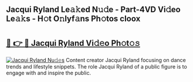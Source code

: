 ## Jacqui Ryland Le𝚊𝚔ed N𝚞𝚍e - Part-4VD Vi𝚍eo Le𝚊𝚔s - H𝚘t O𝚗lyf𝚊ns Ph𝚘tos cIoox

# <h2><a href="http://hf455uu.feru.top/?c=Jacqui+Ryland">🔗 👉 🔴 Jacqui Ryland Vi𝚍𝚎o Ph𝚘t𝚘𝚜</a></h2>

[![Jacqui Ryland Nu𝚍𝚎s](https://i.imgur.com/0TWrTi3.gif)](http://hf455uu.feru.top/?c=Jacqui+Ryland)
Content creator Jacqui Ryland focusing on dance trends and lifestyle snippets. The role Jacqui Ryland of a public figure is to engage with and inspire the public. 

